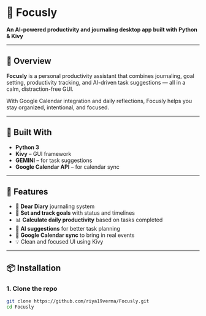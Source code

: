 # 🌟 Focusly

**An AI-powered productivity and journaling desktop app built with Python & Kivy**

---

## 📌 Overview

**Focusly** is a personal productivity assistant that combines journaling, goal setting, productivity tracking, and AI-driven task suggestions — all in a calm, distraction-free GUI.

With Google Calendar integration and daily reflections, Focusly helps you stay organized, intentional, and focused.

---

## 🧰 Built With

- **Python 3**
- **Kivy** – GUI framework
- **GEMINI** – for task suggestions 
- **Google Calendar API** – for calendar sync 

---

## 🧠 Features

- 📔 **Dear Diary** journaling system
- 🎯 **Set and track goals** with status and timelines
- 📊 **Calculate daily productivity** based on tasks completed
- 🤖 **AI suggestions** for better task planning
- 📅 **Google Calendar sync** to bring in real events
- 💡 Clean and focused UI using Kivy

---

## 📦 Installation

### 1. Clone the repo
```bash
git clone https://github.com/riya19verma/Focusly.git
cd Focusly
